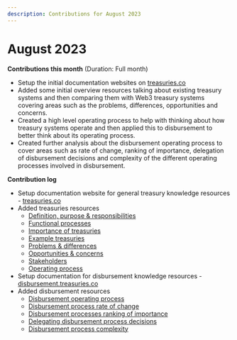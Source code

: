 ```yaml
---
description: Contributions for August 2023
---
```


# August 2023

**Contributions this month** (Duration: Full month)

* Setup the initial documentation websites on [treasuries.co](http://treasuries.co)
* Added some initial overview resources talking about existing treasury systems and then comparing them with Web3 treasury systems covering areas such as the problems, differences, opportunities and concerns.
* Created a high level operating process to help with thinking about how treasury systems operate and then applied this to disbursement to better think about its operating process.
* Created further analysis about the disbursement operating process to cover areas such as rate of change, ranking of importance, delegation of disbursement decisions and complexity of the different operating processes involved in disbursement.



**Contribution log**

* Setup documentation website for general treasury knowledge resources - [treasuries.co](http://treasuries.co)
* Added treasuries resources
  * [Definition, purpose & responsibilities](https://docs.treasuries.co/treasuries/definition-purpose-and-responsibilities)
  * [Functional processes](https://docs.treasuries.co/treasuries/functional-processes)
  * [Importance of treasuries](https://docs.treasuries.co/treasuries/importance-of-treasuries)
  * [Example treasuries](https://docs.treasuries.co/treasuries/example-treasuries)
  * [Problems & differences](https://docs.treasuries.co/web-3-treasuries/problems-and-differences)
  * [Opportunities & concerns](https://docs.treasuries.co/web-3-treasuries/opportunities-and-concerns)
  * [Stakeholders](https://docs.treasuries.co/web-3-treasuries/stakeholders)
  * [Operating process](https://docs.treasuries.co/web-3-treasuries/operating-process)
* Setup documentation for disbursement knowledge resources - [disbursement.treasuries.co](https://disbursement.treasuries.co/)
* Added disbursement resources
  * [Disbursement operating process](https://disbursement.treasuries.co/disbursement-process/disbursement-operating-process)
  * [Disbursement process rate of change](https://disbursement.treasuries.co/disbursement-process/disbursement-operating-process/disbursement-process-rate-of-change)
  * [Disbursement processes ranking of importance](https://disbursement.treasuries.co/disbursement-process/disbursement-operating-process/disbursement-processes-ranking-of-importance)
  * [Delegating disbursement process decisions](https://disbursement.treasuries.co/disbursement-process/disbursement-operating-process/delegating-disbursement-process-decisions)
  * [Disbursement process complexity](https://disbursement.treasuries.co/disbursement-process/disbursement-operating-process/disbursement-process-complexity)
